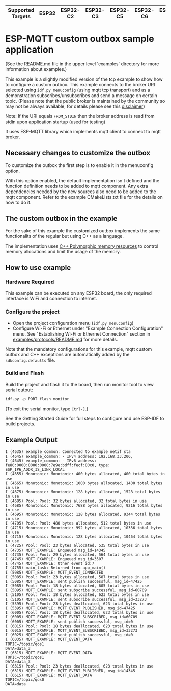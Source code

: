 | Supported Targets | ESP32 | ESP32-C2 | ESP32-C3 | ESP32-C5 | ESP32-C6 | ESP32-H2 | ESP32-P4 | ESP32-S2 | ESP32-S3 |
| ----------------- | ----- | -------- | -------- | -------- | -------- | -------- | -------- | -------- | -------- |

# ESP-MQTT custom outbox sample application 
(See the README.md file in the upper level 'examples' directory for more information about examples.)

This example is a slightly modified version of the tcp example to show how to configure a custom outbox.
This example connects to the broker URI selected using `idf.py menuconfig` (using mqtt tcp transport) and as a demonstration subscribes/unsubscribes and send a message on certain topic.
(Please note that the public broker is maintained by the community so may not be always available, for details please see this [disclaimer](https://iot.eclipse.org/getting-started/#sandboxes))

Note: If the URI equals `FROM_STDIN` then the broker address is read from stdin upon application startup (used for testing)

It uses ESP-MQTT library which implements mqtt client to connect to mqtt broker.

## Necessary changes to customize the outbox

To customize the outbox the first step is to enable it in the menuconfig option. 

With this option enabled, the default implementation isn't defined and the function definition needs to be added to mqtt component. 
Any extra dependencies needed by the new sources also need to be added to the mqtt component. Refer to the example CMakeLists.txt file
for the details on how to do it. 

## The custom outbox in the example

For the sake of this example the customized outbox implements the same functionalits of the regular but using C++ as a language. 

The implementation uses [C++ Polymorphic memory resources]() to control memory allocations and limit the usage of the memory. 

## How to use example

### Hardware Required

This example can be executed on any ESP32 board, the only required interface is WiFi and connection to internet.

### Configure the project

* Open the project configuration menu (`idf.py menuconfig`)
* Configure Wi-Fi or Ethernet under "Example Connection Configuration" menu. See "Establishing Wi-Fi or Ethernet Connection" section in [examples/protocols/README.md](../../README.md) for more details.

Note that the mandatory configurations for this example, mqtt custom outbox and C++ exceptions are automatically added by the `sdkconfig.defaults` file.
### Build and Flash

Build the project and flash it to the board, then run monitor tool to view serial output:

```
idf.py -p PORT flash monitor
```

(To exit the serial monitor, type ``Ctrl-]``.)

See the Getting Started Guide for full steps to configure and use ESP-IDF to build projects.

## Example Output

```
I (4635) example_common: Connected to example_netif_sta
I (4645) example_common: - IPv4 address: 192.168.33.206,
I (4645) example_common: - IPv6 address: fe80:0000:0000:0000:7e9e:bdff:fecf:00c0, type: ESP_IP6_ADDR_IS_LINK_LOCAL
I (4655) Monotonic: Monotonic: 400 bytes allocated, 400 total bytes in use
I (4665) Monotonic: Monotonic: 1000 bytes allocated, 1400 total bytes in use
I (4675) Monotonic: Monotonic: 128 bytes allocated, 1528 total bytes in use
I (4685) Pool: Pool: 32 bytes allocated, 32 total bytes in use
I (4685) Monotonic: Monotonic: 7688 bytes allocated, 9216 total bytes in use
I (4695) Monotonic: Monotonic: 128 bytes allocated, 9344 total bytes in use
I (4705) Pool: Pool: 480 bytes allocated, 512 total bytes in use
I (4715) Monotonic: Monotonic: 992 bytes allocated, 10336 total bytes in use
I (4715) Monotonic: Monotonic: 128 bytes allocated, 10464 total bytes in use
I (4725) Pool: Pool: 23 bytes allocated, 535 total bytes in use
I (4735) MQTT_EXAMPLE: Enqueued msg_id=14345
I (4735) Pool: Pool: 29 bytes allocated, 564 total bytes in use
I (4745) MQTT_EXAMPLE: Enqueued msg_id=3507
I (4745) MQTT_EXAMPLE: Other event id:7
I (4755) main_task: Returned from app_main()
I (5085) MQTT_EXAMPLE: MQTT_EVENT_CONNECTED
I (5085) Pool: Pool: 23 bytes allocated, 587 total bytes in use
I (5085) MQTT_EXAMPLE: sent publish successful, msg_id=47425
I (5085) Pool: Pool: 18 bytes allocated, 605 total bytes in use
I (5095) MQTT_EXAMPLE: sent subscribe successful, msg_id=60709
I (5105) Pool: Pool: 18 bytes allocated, 623 total bytes in use
I (5105) MQTT_EXAMPLE: sent subscribe successful, msg_id=33273
I (5395) Pool: Pool: 23 bytes deallocated, 623 total bytes in use
I (5395) MQTT_EXAMPLE: MQTT_EVENT_PUBLISHED, msg_id=47425
I (6005) Pool: Pool: 18 bytes deallocated, 623 total bytes in use
I (6005) MQTT_EXAMPLE: MQTT_EVENT_SUBSCRIBED, msg_id=60709
I (6005) MQTT_EXAMPLE: sent publish successful, msg_id=0
I (6015) Pool: Pool: 18 bytes deallocated, 623 total bytes in use
I (6015) MQTT_EXAMPLE: MQTT_EVENT_SUBSCRIBED, msg_id=33273
I (6025) MQTT_EXAMPLE: sent publish successful, msg_id=0
I (6035) MQTT_EXAMPLE: MQTT_EVENT_DATA
TOPIC=/topic/qos1
DATA=data_3
I (6315) MQTT_EXAMPLE: MQTT_EVENT_DATA
TOPIC=/topic/qos1
DATA=data_3
I (6315) Pool: Pool: 23 bytes deallocated, 623 total bytes in use
I (6315) MQTT_EXAMPLE: MQTT_EVENT_PUBLISHED, msg_id=14345
I (6615) MQTT_EXAMPLE: MQTT_EVENT_DATA
TOPIC=/topic/qos0
DATA=data
```
